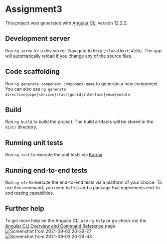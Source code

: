 # Assignment3

This project was generated with [Angular CLI](https://github.com/angular/angular-cli) version 12.2.2.

## Development server

Run `ng serve` for a dev server. Navigate to `http://localhost:4200/`. The app will automatically reload if you change any of the source files.

## Code scaffolding

Run `ng generate component component-name` to generate a new component. You can also use `ng generate directive|pipe|service|class|guard|interface|enum|module`.

## Build

Run `ng build` to build the project. The build artifacts will be stored in the `dist/` directory.

## Running unit tests

Run `ng test` to execute the unit tests via [Karma](https://karma-runner.github.io).

## Running end-to-end tests

Run `ng e2e` to execute the end-to-end tests via a platform of your choice. To use this command, you need to first add a package that implements end-to-end testing capabilities.

## Further help

To get more help on the Angular CLI use `ng help` or go check out the [Angular CLI Overview and Command Reference](https://angular.io/cli) page.
![Screenshot from 2021-09-03 20-29-27](https://user-images.githubusercontent.com/89603474/132026463-81cfd77a-2bb3-4385-90b0-41cd26f3e54b.png)
![Screenshot from 2021-09-03 20-29-43](https://user-images.githubusercontent.com/89603474/132026476-3a62f157-0182-40de-b150-e9efb5511291.png)
